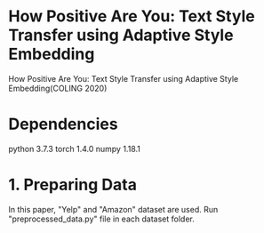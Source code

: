 # How Positive Are You: Text Style Transfer using Adaptive Style Embedding 
How Positive Are You: Text Style Transfer using Adaptive Style Embedding(COLING 2020)

# Dependencies 
python 3.7.3
torch 1.4.0
numpy 1.18.1


# 1. Preparing Data
In this paper, "Yelp" and "Amazon" dataset are used.
Run "preprocessed_data.py" file in each dataset folder.

